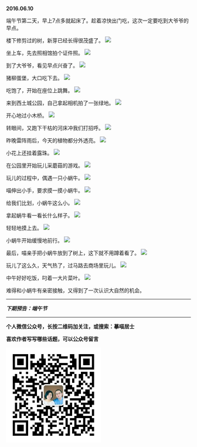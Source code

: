 **2016.06.10**

端午节第二天，早上7点多就起床了。趁着凉快出门吃，这次一定要吃到大爷爷的早点。

楼下修剪过的树，新芽已经长得很茂盛了。
![](http://upload-images.jianshu.io/upload_images/51001-a40b8a919e53c68b.jpg?imageMogr2/auto-orient/strip%7CimageView2/2/w/1240)

坐上车，先去照相馆拍个证件照。
![](http://upload-images.jianshu.io/upload_images/51001-47a8bc566f61c8c8.jpg?imageMogr2/auto-orient/strip%7CimageView2/2/w/1240)

到了大爷爷，看见早点兴奋了。
![](http://upload-images.jianshu.io/upload_images/51001-7a731f6e8ef4e26c.jpg?imageMogr2/auto-orient/strip%7CimageView2/2/w/1240)

猪柳蛋堡，大口吃下去。
![](http://upload-images.jianshu.io/upload_images/51001-c59d540621b5b635.jpg?imageMogr2/auto-orient/strip%7CimageView2/2/w/1240)

吃饱了，开始在座位上跳舞。
![](http://upload-images.jianshu.io/upload_images/51001-cd3847c738a6f39a.jpg?imageMogr2/auto-orient/strip%7CimageView2/2/w/1240)

来到西土城公园，自己拿起相机拍了一张绿地。
![](http://upload-images.jianshu.io/upload_images/51001-e96bda772efcaa0b.jpg?imageMogr2/auto-orient/strip%7CimageView2/2/w/1240)

开心地过小木桥。
![](http://upload-images.jianshu.io/upload_images/51001-d547aa2819f05bd9.jpg?imageMogr2/auto-orient/strip%7CimageView2/2/w/1240)

转眼间，又跑下干枯的河床冲我们打招呼。
![](http://upload-images.jianshu.io/upload_images/51001-d81338d85db5df13.jpg?imageMogr2/auto-orient/strip%7CimageView2/2/w/1240)

昨晚雷阵雨后，今天的植物都分外透亮。
![](http://upload-images.jianshu.io/upload_images/51001-b5107639dbe8aec3.jpg?imageMogr2/auto-orient/strip%7CimageView2/2/w/1240)

小花上还挂着露珠。
![](http://upload-images.jianshu.io/upload_images/51001-53ed765a7e208057.jpg?imageMogr2/auto-orient/strip%7CimageView2/2/w/1240)

在公园里开始玩儿采蘑菇的游戏。
![](http://upload-images.jianshu.io/upload_images/51001-c0f4ca46b7818761.jpg?imageMogr2/auto-orient/strip%7CimageView2/2/w/1240)

玩儿的过程中，偶遇一只小蜗牛。
![](http://upload-images.jianshu.io/upload_images/51001-11767dfb6d03cb15.jpg?imageMogr2/auto-orient/strip%7CimageView2/2/w/1240)

喵伸出小手，要求摸一摸小蜗牛。
![](http://upload-images.jianshu.io/upload_images/51001-de9a94028524a52c.jpg?imageMogr2/auto-orient/strip%7CimageView2/2/w/1240)

给我们比划，小蜗牛这么小。
![](http://upload-images.jianshu.io/upload_images/51001-a3b9482153780c89.jpg?imageMogr2/auto-orient/strip%7CimageView2/2/w/1240)

拿起蜗牛看一看长什么样子。
![](http://upload-images.jianshu.io/upload_images/51001-73f2d0d2079fa0d3.jpg?imageMogr2/auto-orient/strip%7CimageView2/2/w/1240)

轻轻地摸上去。
![](http://upload-images.jianshu.io/upload_images/51001-ec5f7621b894239a.jpg?imageMogr2/auto-orient/strip%7CimageView2/2/w/1240)

小蜗牛开始缓慢地前行。
![](http://upload-images.jianshu.io/upload_images/51001-5de368d05ff42626.jpg?imageMogr2/auto-orient/strip%7CimageView2/2/w/1240)

最后，喵亲手把小蜗牛放到了树上，这下就不用蹲着看了。
![](http://upload-images.jianshu.io/upload_images/51001-d0b298e28c7f2b82.jpg?imageMogr2/auto-orient/strip%7CimageView2/2/w/1240)

玩儿了这么久，天气热了，过马路去商场里玩儿。
![](http://upload-images.jianshu.io/upload_images/51001-46b5bed0ed2d9235.jpg?imageMogr2/auto-orient/strip%7CimageView2/2/w/1240)

中午好好吃饭，叼着一大片菜叶。
![](http://upload-images.jianshu.io/upload_images/51001-4a73918e6a293782.jpg?imageMogr2/auto-orient/strip%7CimageView2/2/w/1240)

难得和小蜗牛有亲密接触，又得到了一次认识大自然的机会。

***

***下期预告：端午节***

***


**个人微信公众号，长按二维码加关注，或搜索：摹喵居士**

**喜欢作者写写哪些话题，可以公众号留言**

![](https://github.com/jiluofu/jiluofu.github.com/raw/master/momiaojushi/static/qrcode.jpg)